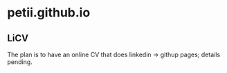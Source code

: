 # petii.github.io

## LiCV
The plan is to have an online CV that does linkedin $\rightarrow$ githup pages; details pending.
